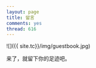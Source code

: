 ```yaml
---
layout: page
title: 留言
comments: yes
thread: 616
---
```



![]({{ site.tc}}/img/guestbook.jpg)

来了，就留下你的足迹吧。
